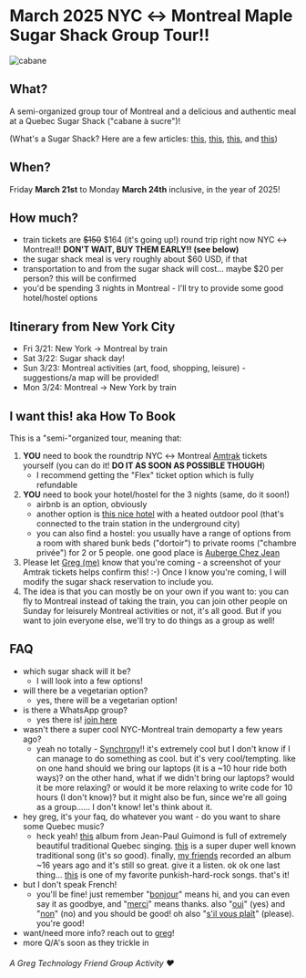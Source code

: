 # March 2025 NYC ↔ Montreal Maple Sugar Shack Group Tour!!

![cabane](https://github.com/user-attachments/assets/69ed7915-4844-4c12-8bfe-c6aa3fefdb03)

## What?

A semi-organized group tour of Montreal and a delicious and authentic meal at a Quebec Sugar Shack ("cabane à sucre")!

(What's a Sugar Shack? Here are a few articles: [this](https://www.quebec-cite.com/en/restaurants-quebec-city/sugar-shacks), [this](https://www.mtl.org/en/experience/sugar-shack-101), [this](https://urbanguidequebec.com/cabanes-a-sucre-a-guide-to-quebec-sugar-shacks/), and [this](https://www.jumpstreet.com/blog/traditional-french-canadian-sugar-shack-meal))

## When?

Friday **March 21st** to Monday **March 24th** inclusive, in the year of 2025!

## How much?

- train tickets are ~~$150~~ $164 (it's going up!) round trip right now NYC ↔ Montreal!! **DON'T WAIT, BUY THEM EARLY!! (see below)**
- the sugar shack meal is very roughly about $60 USD, if that
- transportation to and from the sugar shack will cost... maybe $20 per person? this will be confirmed
- you'd be spending 3 nights in Montreal - I'll try to provide some good hotel/hostel options

## Itinerary from New York City

- Fri 3/21: New York → Montreal by train
- Sat 3/22: Sugar shack day!
- Sun 3/23: Montreal activities (art, food, shopping, leisure) - suggestions/a map will be provided!
- Mon 3/24: Montreal → New York by train

## I want this! aka How To Book

This is a "semi-"organized tour, meaning that:

1. **YOU** need to book the roundtrip NYC ↔ Montreal [Amtrak](https://www.amtrak.com/home.html) tickets yourself (you can do it! **DO IT AS SOON AS POSSIBLE THOUGH**)
   - I recommend getting the "Flex" ticket option which is fully refundable
2. **YOU** need to book your hotel/hostel for the 3 nights (same, do it soon!)
   - airbnb is an option, obviously
   - another option is [this nice hotel](https://maps.app.goo.gl/QJ3iSv1mYxw5TjJ6A) with a heated outdoor pool (that's connected to the train station in the underground city)
   - you can also find a hostel: you usually have a range of options from a room with shared bunk beds ("dortoir") to private rooms ("chambre privée") for 2 or 5 people. one good place is [Auberge Chez Jean](http://www.aubergechezjean.com/)
4. Please let <a href="mailto:hi@greg.technology">Greg (me)</a> know that you're coming - a screenshot of your Amtrak tickets helps confirm this! :-) Once I know you're coming, I will modify the sugar shack reservation to include you.
5. The idea is that you can mostly be on your own if you want to: you can fly to Montreal instead of taking the train, you can join other people on Sunday for leisurely Montreal activities or not, it's all good. But if you want to join everyone else, we'll try to do things as a group as well!

## FAQ

- which sugar shack will it be?
  - I will look into a few options!
- will there be a vegetarian option?
  - yes, there will be a vegetarian option!
- is there a WhatsApp group?
  - yes there is! [join here](https://chat.whatsapp.com/CeiBCn1s6h8KticJuDiXCp)
- wasn't there a super cool NYC-Montreal train demoparty a few years ago?
  - yeah no totally - [Synchrony](https://nickm.com/synchrony/)!! it's extremely cool but I don't know if I can manage to do something as cool. but it's very cool/tempting. like on one hand should we bring our laptops (it is a ~10 hour ride both ways)? on the other hand, what if we didn't bring our laptops? would it be more relaxing? or would it be more relaxing to write code for 10 hours (I don't know)? but it might also be fun, since we're all going as a group...... I don't know! let's think about it.
- hey greg, it's your faq, do whatever you want - do you want to share some Quebec music?
  - heck yeah! [this](https://maremusique.bandcamp.com/album/jean-paul-guimond-fournisseur-officiel) album from 
Jean​-​Paul Guimond is full of extremely beautiful traditional Quebec singing. [this](https://www.youtube.com/watch?v=f1Svjcda-84) is a super duper well known traditional song (it's so good). finally, [my friends](https://zephyrartillerie.bandcamp.com/album/chicago) recorded an album ~16 years ago and it's still so great. give it a listen. ok ok one last thing... [this](https://tirgroupe.bandcamp.com/track/thermoplastique) is one of my favorite punkish-hard-rock songs. that's it!
- but I don't speak French!
  - you'll be fine! just remember "[bonjour](https://www.youtube.com/watch?v=vukVrC09TKk)" means hi, and you can even say it as goodbye, and "[merci](https://www.youtube.com/watch?v=fcAJOSeg1jE)" means thanks. also "[oui](https://www.youtube.com/watch?v=D9Uj15M0o2A)" (yes) and "[non](https://www.youtube.com/watch?v=RUCoDInBP9M)" (no) and you should be good! oh also "[s'il vous plaît](https://www.youtube.com/watch?v=vZE5uZ5uMJ8)" (please). you're good!
- want/need more info? reach out to <a href="mailto:hi@greg.technology">greg</a>!
- more Q/A's soon as they trickle in

###### A Greg Technology Friend Group Activity ❤️
